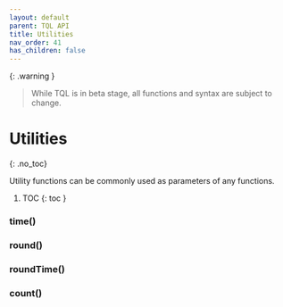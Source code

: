 ```yaml
---
layout: default
parent: TQL API
title: Utilities
nav_order: 41
has_children: false
---
```


{: .warning }
> While TQL is in beta stage, all functions and syntax are subject to change.

# Utilities
{: .no_toc}

Utility functions can be commonly used as parameters of any functions.

1. TOC
{: toc }


### time()

### round()

### roundTime()

### count()

<!-- ### len() -->

<!-- ### element() -->

